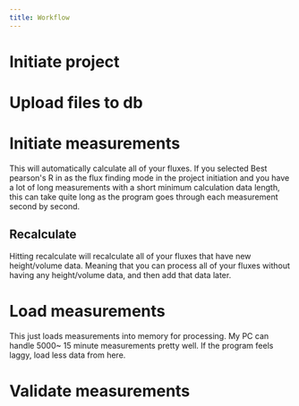 ```yaml
---
title: Workflow
---
```

# Initiate project
# Upload files to db
# Initiate measurements
This will automatically calculate all of your fluxes. If you selected Best
pearson's R in as the flux finding mode in the project initiation and you have a
lot of long measurements with a short minimum calculation data length, this can
take quite long as the program goes through each measurement second by second.
## Recalculate
Hitting recalculate will recalculate all of your fluxes that have new height/volume data. Meaning that you can process all of your fluxes without having any height/volume data, and then add that data later.
# Load measurements
This just loads measurements into memory for processing. My PC can handle 5000~
15 minute measurements pretty well. If the program feels laggy, load less data
from here.
# Validate measurements

